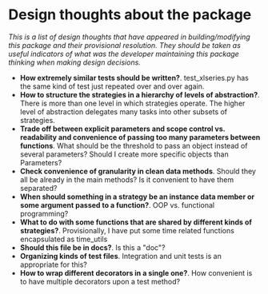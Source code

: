 Design thoughts about the package
====

*This is a list of design thoughts that have appeared in building/modifying this package and their provisional resolution. They should be taken as useful indicators of what was the developer maintaining this package thinking when making design decisions.*

* **How extremely similar tests should be written?**. test_xlseries.py has the same kind of test just repeated over and over again.
* **How to structure the strategies in a hierarchy of levels of abstraction?**. There is more than one level in which strategies operate. The higher level of abstraction delegates many tasks into other subsets of strategies.
* **Trade off between explicit parameters and scope control vs. readability and convenience of passing too many parameters between functions**. What should be the threshold to pass an object instead of several parameters? Should I create more specific objects than Parameters?
* **Check convenience of granularity in clean data methods**. Should they all be already in the main methods? Is it convenient to have them separated?
* **When should something in a strategy be an instance data member or some argument passed to a function?**. OOP vs. functional programming?
* **What to do with some functions that are shared by different kinds of strategies?**. Provisionally, I have put some time related functions encapsulated as time_utils
* **Should this file be in docs?**. Is this a "doc"?
* **Organizing kinds of test files**. Integration and unit tests is an appropriate for this?
* **How to wrap different decorators in a single one?**. How convenient is to have multiple decorators upon a test method?